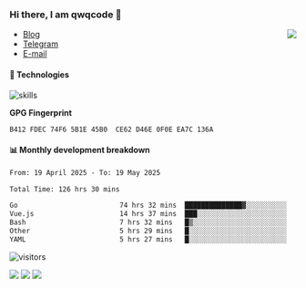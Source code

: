 <!--![](https://user-images.githubusercontent.com/22412567/89914023-fb3a6e80-dc26-11ea-82ba-5ed80e2ffb69.jpg)-->

### Hi there, I am qwqcode 👋

<img src="https://github-readme-stats.mrdulin.vercel.app/api?username=qwqcode&count_private=true&show_icons=true&hide_border=true&icon_color=586069&title_color=0366d6" align="right">

- [Blog](https://qwqaq.com/)
- [Telegram](https://t.me/qwqcode)
- [E-mail](mailto:qwqcode@gmail.com)

#### 🔧 Technologies

![skills](https://skillicons.dev/icons?i=go,ts,cs,js,java,php,py,regex,docker,git,svelte,sass,vue,nuxtjs,webpack,vite,laravel,electron,redis,vscode,visualstudio,idea,androidstudio,figma,ai,ps,pr,powershell,vim,bash&theme=light)

**GPG Fingerprint**

```
B412 FDEC 74F6 5B1E 45B0  CE62 D46E 0F0E EA7C 136A
```

#### 📊 Monthly development breakdown

<!--START_SECTION:waka-->

```txt
From: 19 April 2025 - To: 19 May 2025

Total Time: 126 hrs 30 mins

Go                         74 hrs 32 mins  ██████████████▓░░░░░░░░░░   58.93 %
Vue.js                     14 hrs 37 mins  ███░░░░░░░░░░░░░░░░░░░░░░   11.57 %
Bash                       7 hrs 32 mins   █▒░░░░░░░░░░░░░░░░░░░░░░░   05.96 %
Other                      5 hrs 29 mins   █░░░░░░░░░░░░░░░░░░░░░░░░   04.34 %
YAML                       5 hrs 27 mins   █░░░░░░░░░░░░░░░░░░░░░░░░   04.32 %
```

<!--END_SECTION:waka-->

![visitors](https://visitor-badge.laobi.icu/badge?page_id=qwqcode.visitor-badge)

<p>
  <img src="https://api.githubtrends.io/user/svg/qwqcode/langs?time_range=one_year&theme=classic" />
  <img src="https://api.githubtrends.io/user/svg/qwqcode/repos?time_range=one_year&theme=classic" />
  <img src="https://github-readme-stats.vercel.app/api/top-langs?username=qwqcode&show_icons=true&locale=en&layout=compact&hide=html&langs_count=20" />
</p>
